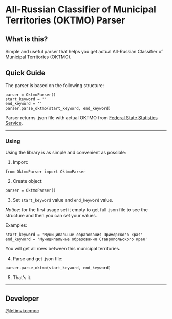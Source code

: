 # All-Russian Classifier of Municipal Territories (OKTMO) Parser #

## What is this? ##
Simple and useful parser that helps you get actual All-Russian Classifier of Municipal Territories (OKTMO).

## Quick Guide ##
The parser is based on the following structure:

    parser = OktmoParser()
    start_keyword = ''
    end_keyword = ''
    parser.parse_oktmo(start_keyword, end_keyword)
    
Parser returns .json file with actual OKTMO from [Federal State Statistics Service](https://rosstat.gov.ru/).


----------


### Using ###


Using the library is as simple and convenient as possible:

1. Import:

`from OktmoParser import OktmoParser`

2. Create object:

`parser = OktmoParser()`

3. Set `start_keyword` value and `end_keyword` value.

*Notice:* for the first usage set it empty to get full .json file to see the structure and then you can set your values.

Examples:

    start_keyword = 'Муниципальные образования Приморского края'
    end_keyword = 'Муниципальные образования Ставропольского края'

You will get all rows between this municipal territories.

4. Parse and get .json file:

`parser.parse_oktmo(start_keyword, end_keyword)`

5. That's it.


----------


## Developer ##
[@letimvkocmoc](https://github.com/letimvkocmoc/) 